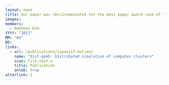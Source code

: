 ```yaml
---
layout: news
title: Our paper was <b><i>nominated for the best paper award (one of top three papers)</i></b> in <b><i>ISPASS 2017</i></b>.
images:
members:
  - Daehoon Kim
YYYY: "2017"
MM: "04"
DD: 
links:
  - url: /publications/ispass17-malian/
    name: "dist-gem5: Distributed simulation of computer clusters"
    icon: file-text-o
    title: Publication
    ontab: true
alterlink: 1
---
```


